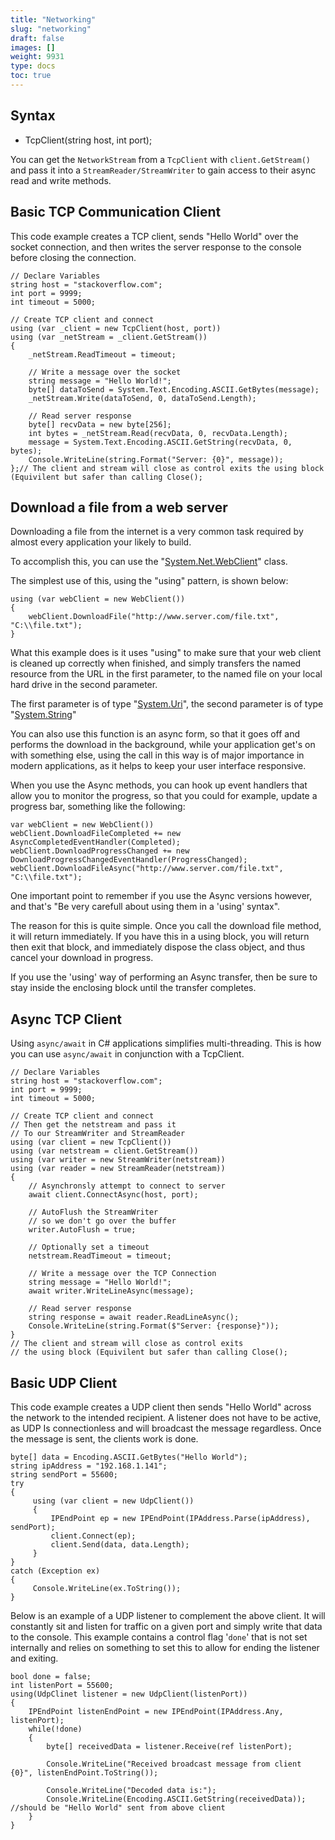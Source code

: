 ```yaml
---
title: "Networking"
slug: "networking"
draft: false
images: []
weight: 9931
type: docs
toc: true
---
```


## Syntax
 - TcpClient(string host, int port);

You can get the `NetworkStream` from a `TcpClient` with `client.GetStream()` and pass it into a `StreamReader/StreamWriter` to gain access to their async read and write methods.

## Basic TCP Communication Client
This code example creates a TCP client, sends "Hello World" over the socket connection, and then writes the server response to the console before closing the connection.

    // Declare Variables
    string host = "stackoverflow.com";
    int port = 9999;
    int timeout = 5000;

    // Create TCP client and connect
    using (var _client = new TcpClient(host, port))
    using (var _netStream = _client.GetStream()) 
    {
        _netStream.ReadTimeout = timeout;
    
        // Write a message over the socket
        string message = "Hello World!";
        byte[] dataToSend = System.Text.Encoding.ASCII.GetBytes(message);
        _netStream.Write(dataToSend, 0, dataToSend.Length);
        
        // Read server response
        byte[] recvData = new byte[256];
        int bytes = _netStream.Read(recvData, 0, recvData.Length);
        message = System.Text.Encoding.ASCII.GetString(recvData, 0, bytes);
        Console.WriteLine(string.Format("Server: {0}", message));                
    };// The client and stream will close as control exits the using block (Equivilent but safer than calling Close();
    

## Download a file from a web server
Downloading a file from the internet is a very common task required by almost every application your likely to build.

To accomplish this, you can use the "[System.Net.WebClient][1]" class.

The simplest use of this, using the "using" pattern, is shown below:

    using (var webClient = new WebClient())
    {
        webClient.DownloadFile("http://www.server.com/file.txt", "C:\\file.txt");
    }

What this example does is it uses "using" to make sure that your web client is cleaned up correctly when finished, and simply transfers the named resource from the URL in the first parameter, to the named file on your local hard drive in the second parameter.

The first parameter is of type "[System.Uri][2]", the second parameter is of type "[System.String][3]"

You can also use this function is an async form, so that it goes off and performs the download in the background, while your application get's on with something else, using the call in this way is of major importance in modern applications, as it helps to keep your user interface responsive.

When you use the Async methods, you can hook up event handlers that allow you to monitor the progress, so that you could for example, update a progress bar, something like the following:

    var webClient = new WebClient())
    webClient.DownloadFileCompleted += new AsyncCompletedEventHandler(Completed);
    webClient.DownloadProgressChanged += new DownloadProgressChangedEventHandler(ProgressChanged);
    webClient.DownloadFileAsync("http://www.server.com/file.txt", "C:\\file.txt");

One important point to remember if you use the Async versions however, and that's "Be very carefull about using them in a 'using' syntax".

The reason for this is quite simple.  Once you call the download file method, it will return immediately.  If you have this in a using block, you will return then exit that block, and immediately dispose the class object, and thus cancel your download in progress.

If you use the 'using' way of performing an Async transfer, then be sure to stay inside the enclosing block until the transfer completes.


  [1]: https://msdn.microsoft.com/en-us/library/system.net.webclient.aspx%22System.Net.WebClient%22
  [2]: https://msdn.microsoft.com/en-us/library/system.uri.aspx%22System.Uri%22
  [3]: https://msdn.microsoft.com/en-us/library/system.string.aspx%22System.String%22

## Async TCP Client
Using `async/await` in C# applications simplifies multi-threading. This is how you can use `async/await` in conjunction with a TcpClient.

    // Declare Variables
    string host = "stackoverflow.com";
    int port = 9999;
    int timeout = 5000;
    
    // Create TCP client and connect
    // Then get the netstream and pass it
    // To our StreamWriter and StreamReader
    using (var client = new TcpClient())
    using (var netstream = client.GetStream()) 
    using (var writer = new StreamWriter(netstream))
    using (var reader = new StreamReader(netstream))
    {
        // Asynchronsly attempt to connect to server
        await client.ConnectAsync(host, port);
        
        // AutoFlush the StreamWriter
        // so we don't go over the buffer
        writer.AutoFlush = true;
        
        // Optionally set a timeout
        netstream.ReadTimeout = timeout;
    
        // Write a message over the TCP Connection
        string message = "Hello World!";
        await writer.WriteLineAsync(message);
        
        // Read server response
        string response = await reader.ReadLineAsync();
        Console.WriteLine(string.Format($"Server: {response}"));                
    }
    // The client and stream will close as control exits
    // the using block (Equivilent but safer than calling Close();

## Basic UDP Client
This code example creates a UDP client then sends "Hello World" across the network to the intended recipient.  A listener does not have to be active, as UDP Is connectionless and will broadcast the message regardless.  Once the message is sent, the clients work is done.

    byte[] data = Encoding.ASCII.GetBytes("Hello World");
    string ipAddress = "192.168.1.141";
    string sendPort = 55600;
    try
    {
         using (var client = new UdpClient())
         {
             IPEndPoint ep = new IPEndPoint(IPAddress.Parse(ipAddress), sendPort);
             client.Connect(ep);
             client.Send(data, data.Length);
         }
    }
    catch (Exception ex)
    {
         Console.WriteLine(ex.ToString());
    }
            

Below is an example of a UDP listener to complement the above client.  It will constantly sit and listen for traffic on a given port and simply write that data to the console.  This example contains a control flag '`done`' that is not set internally and relies on something to set this to allow for ending the listener and exiting.

    bool done = false;
    int listenPort = 55600;
    using(UdpClinet listener = new UdpClient(listenPort))
    {
        IPEndPoint listenEndPoint = new IPEndPoint(IPAddress.Any, listenPort);
        while(!done)
        {
            byte[] receivedData = listener.Receive(ref listenPort);

            Console.WriteLine("Received broadcast message from client {0}", listenEndPoint.ToString());

            Console.WriteLine("Decoded data is:");
            Console.WriteLine(Encoding.ASCII.GetString(receivedData)); //should be "Hello World" sent from above client
        }
    }




